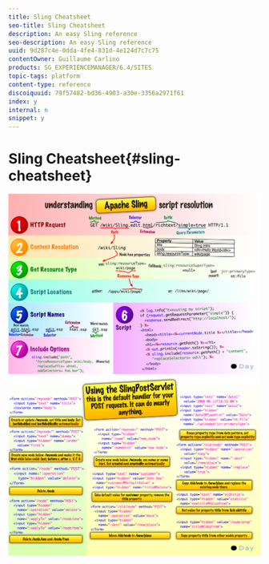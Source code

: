 ```yaml
---
title: Sling Cheatsheet
seo-title: Sling Cheatsheet
description: An easy Sling reference
seo-description: An easy Sling reference
uuid: 9d287c4e-0dda-4fe4-831d-4e124d7c7c75
contentOwner: Guillaume Carlino
products: SG_EXPERIENCEMANAGER/6.4/SITES
topic-tags: platform
content-type: reference
discoiquuid: 79f57482-bd36-4903-a30e-3356a2971f61
index: y
internal: n
snippet: y
---
```


# Sling Cheatsheet{#sling-cheatsheet}

 ![](assets/chlimage_1-97.png) ![](assets/chlimage_1-98.png)

